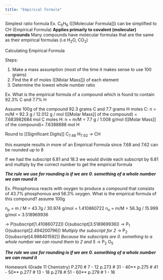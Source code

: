 ```yaml
---
title: "Empirical Formula"
---
```

Simplest ratio formula
Ex. C$_6$H$_6$ ([[Molecular Formula]]) can be simplified to CH (Empirical Formula)
**Applies primarly to covalent (molecular) compounds**
Many compounds have molecular formulas that are the same as their empirical formulas (i.e H$_2$O, CO$_2$)

Calculating Empirical Formula

Steps:
1. Make a mass assumption (most of the time it makes sense to use 100 grams)
2. FInd the # of moles ([[Molar Mass]]) of each element
3. Determine the lowest whole number ratio

Ex. What is the empirical formula of a compound which is found to contain 92.3% C and 7.7% H

Assume 100g of the compound
92.3 grams C and 7.7 grams H
moles C: n = m/M = 92.3 g / 12.012 g / mol ([[Molar Mass]] of the compound) = 7.683982684 mol C
moles H: n = m/M = 7.7 g / 1.008 g/mol ([[Molar Mass]] of the compound)= 7.6388888 mol H

Round to [[Significant Digits]]
C$_7$$_.$$_6$$_8$  H$_7$$_.$$_6$$_2$  -> CH

this example results in more of an Empirical Formula since 7.68 and 7.62 can be rounded up to 8

If we had the subscript 6.81 and 18.3 we would divide each subscript by 6.81 and multiply by the correct number to get the empirical formula

***The rule we use for rounding is if we are 0. something of a whole number we can round it***

Ex. Phosphorous reacts with oxygen to produce a compound that consists of 43.7% phosphorous and 56.3% oxygen. What is the empirical formula of this compound?
	assume 100g

n$_p$ = m / M = 43.7g / 30.974 g/mol = 1.410860722
n$_o$ = m/M = 56.3g / 15.999 g/mol = 3.518969936

-> P(subscript[1.410860722]) O(subscript[3.518969936]) -> P$_1$ O(subscript[2.494200796])
*Multiply the subscript for 2*
->  P$_2$ O(subscript[4.988401592]) 
*Because the subscripts are 0. something to a whole number we can round them to 2 and 5*
-> P$_2$ O$_5$ 

***The rule we use for rounding is if we are 0. something of a whole number we can round it***

Homework (Grade 11 Chemistry)
P.270 # 7 - 12
p.273 # 31 - 40**
p.275 # 41 - 50**
p.277 # 13 - 18
p.278 # 51 - 60**
p.279 # 1 - 16


